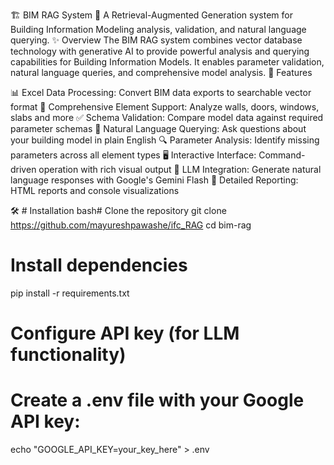 🏗️ BIM RAG System 🤖
A Retrieval-Augmented Generation system for Building Information Modeling analysis, validation, and natural language querying.
✨ Overview
The BIM RAG system combines vector database technology with generative AI to provide powerful analysis and querying capabilities for Building Information Models. It enables parameter validation, natural language queries, and comprehensive model analysis.
🚀 Features

📊 Excel Data Processing: Convert BIM data exports to searchable vector format
🏢 Comprehensive Element Support: Analyze walls, doors, windows, slabs and more
✅ Schema Validation: Compare model data against required parameter schemas
💬 Natural Language Querying: Ask questions about your building model in plain English
🔍 Parameter Analysis: Identify missing parameters across all element types
🖥️ Interactive Interface: Command-driven operation with rich visual output
🧠 LLM Integration: Generate natural language responses with Google's Gemini Flash
📝 Detailed Reporting: HTML reports and console visualizations


🛠️ # Installation
bash# 
Clone the repository
git clone https://github.com/mayureshpawashe/ifc_RAG
cd bim-rag

# Install dependencies
pip install -r requirements.txt

# Configure API key (for LLM functionality)
# Create a .env file with your Google API key:
echo "GOOGLE_API_KEY=your_key_here" > .env
